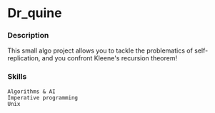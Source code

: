 # Dr_quine
### Description
This small algo project allows you to tackle the problematics of self-replication, and you confront Kleene's recursion theorem!
### Skills
```
Algorithms & AI 
Imperative programming 
Unix 
```
